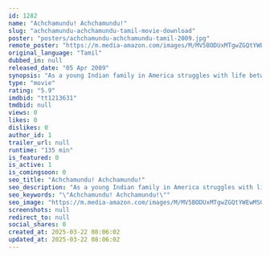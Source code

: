 ```yaml
---
id: 1282
name: "Achchamundu! Achchamundu!"
slug: "achchamundu-achchamundu-tamil-movie-download"
poster: "posters/achchamundu-achchamundu-tamil-2009.jpg"
remote_poster: "https://m.media-amazon.com/images/M/MV5BODUxMTgwZGQtYWEwMS00YzNjLTk3M2ItMTk2ZWNmODRkN2Y1XkEyXkFqcGc@._V1_SX300.jpg"
original_language: "Tamil"
dubbed_in: null
released_date: "05 Apr 2009"
synopsis: "As a young Indian family in America struggles with life between traditional and modern values they are unknowingly marked as a child predator's next target."
type: "movie"
rating: "5.9"
imdbid: "tt1213631"
tmdbid: null
views: 0
likes: 0
dislikes: 0
author_id: 1
trailer_url: null
runtime: "135 min"
is_featured: 0
is_active: 1
is_comingsoon: 0
seo_title: "Achchamundu! Achchamundu!"
seo_description: "As a young Indian family in America struggles with life between traditional and modern values they are unknowingly marked as a child predator's next target."
seo_keywords: "\"Achchamundu! Achchamundu!\""
seo_image: "https://m.media-amazon.com/images/M/MV5BODUxMTgwZGQtYWEwMS00YzNjLTk3M2ItMTk2ZWNmODRkN2Y1XkEyXkFqcGc@._V1_SX300.jpg"
screenshots: null
redirect_to: null
social_shares: 0
created_at: 2025-03-22 08:06:02
updated_at: 2025-03-22 08:06:02
---
```


